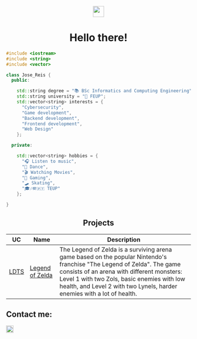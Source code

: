 <div align="center">
  <img href="center" src="https://raw.githubusercontent.com/MartinHeinz/MartinHeinz/master/wave.gif" width="30px">
  <h1 align="center">Hello there!</h1>
</div>

```cpp 
#include <iostream>
#include <string>
#include <vector>

class Jose_Reis {
  public:

    std::string degree = "📚 BSc Informatics and Computing Engineering";
    std::string university = "🏫 FEUP";
    std::vector<string> interests = {
      "Cybersecurity",
      "Game development",
      "Backend development",
      "Frontend development",
      "Web Design"
    };

  private:  

    std::vector<string> hobbies = {
      "🎧 Listen to music",
      "🕺 Dance",
      "🎬 Watching Movies",
      "👾 Gaming",
      "🛹 Skating",
      "🎓🎶🪗🇵🇹 TEUP"
    };

}
```

<h2 style="text-align:center;">Projects</h2>

<p align = "center">

| **UC** | **Name** | **Description** |
|---|---|----|
| [LDTS](https://sigarra.up.pt/feup/pt/ucurr_geral.ficha_uc_view?pv_ocorrencia_id=541879) | [Legend of Zelda](https://github.com/zepilim/LDTS-LegendOfZelda) | The Legend of Zelda is a surviving arena game based on the popular Nintendo's franchise "The Legend of Zelda". The game consists of an arena with different monsters: Level 1 with two Zols, basic enemies with low health, and Level 2 with two Lynels, harder enemies with a lot of health.|

</p>

<h2> Contact me: </h2>
<a href="https://www.linkedin.com/in/jos%C3%A9-reis-9b83aa2b3/">
  <img width=20 title="Linkedin" src="https://upload.wikimedia.org/wikipedia/commons/c/ca/LinkedIn_logo_initials.png"/>
</a>
